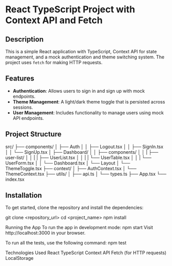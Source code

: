 # React TypeScript Project with Context API and Fetch

## Description

This is a simple React application with TypeScript, Context API for state management, and a mock authentication and theme switching system. The project uses `fetch` for making HTTP requests.

## Features

- **Authentication**: Allows users to sign in and sign up with mock endpoints.
- **Theme Management**: A light/dark theme toggle that is persisted across sessions.
- **User Management**: Includes functionality to manage users using mock API endpoints.

## Project Structure

src/
├── components/
│ ├── Auth
│ │ ├── Logout.tsx
│ │ ├── SignIn.tsx
│ │ └── SignUp.tsx
│ ├── Dashboard/
│ │ ├── components/
│ │ | ├── user-list/
│ │ | | ├── UserList.tsx
│ │ | | └── UserTable.tsx
│ │ | └── UserForm.tsx
│ │ └── Dashboard.tsx
│ └── Layout
│ └── ThemeToggle.tsx
├── context/
│ ├── AuthContext.tsx
│ └── ThemeContext.tsx
├── utils/
│ ├── api.ts
│ └── types.ts
├── App.tsx
└── index.tsx

## Installation

To get started, clone the repository and install the dependencies:

git clone <repository_url>
cd <project_name>
npm install

Running the App
To run the app in development mode:
npm start
Visit http://localhost:3000 in your browser.

To run all the tests, use the following command:
npm test

Technologies Used
React
TypeScript
Context API
Fetch (for HTTP requests)
LocalStorage
